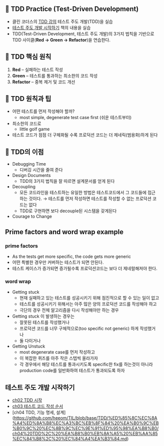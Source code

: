 ## 🚀 TDD Practice (Test-Driven Development)

- 클린 코더스의 [TDD 강의](https://www.youtube.com/watch?v=wmHV6L0e1sU) 테스트 주도 개발(TDD)을 실습
- [테스트 주도 개발 시작하기](https://product.kyobobook.co.kr/detail/S000001248962) 책의 내용을 실습
- TDD(Test-Driven Development, 테스트 주도 개발)의 3가지 법칙을 기반으로 TDD 사이클(**Red → Green → Refactor**)을 연습한다.

## 📌 TDD 핵심 원칙
1. **Red** – 실패하는 테스트 작성  
2. **Green** – 테스트를 통과하는 최소한의 코드 작성  
3. **Refactor** – 중복 제거 및 코드 개선  

## 📌 TDD 원칙과 팁

- 어떤 테스트를 먼저 작성해야 할까?
    - most simple, degenerate test case first (쉬운 테스트부터)
- 최소한의 코드로
    - little golf game
- 테스트 코드가 점점 더 구체화될 수록 프로덕션 코드는 더 제네릭(범용화)하게 된다

## 📌 TDD의 이점

- Debugging Time
    - 디버깅 시간을 줄여 준다
- Design Documents
    - TDD의 3가지 법칙을 잘 따르면 설계문서를 얻게 된다
- Decoupling
    - 모든 코드라인을 테스트하는 유일한 방법은  테스트코드에서 그 코드들에 접근하는 것이다. → 테스트를 먼저 작성하면 테스트를 작성할 수 없는 프로덕션 코드는 없다
    - TDD로 구현하면 보다 decouple된 시스템을 갖게된다
- Courage to Change

## Prime factors and word wrap example

### prime factors

- As the tests get more specific, the code gets more generic
- 어떤 특별한 경우만 커버하는 테스트가 되면 안된다.
- 테스트 케이스가 증가되면 증가될수록 프로덕션코드는 보다 더 제네럴해져야 한다.

### word wrap

- Getting stuck
    - 현재 실패하고 있는 테스트를 성공시키기 위해 점진적으로 할 수 있는 일이 없고
    - 테스트를 성공시키기 위해서는 아주 많은 양의 프로덕션 코드를 작성해야 하고
    - 극단의 경우 전체 알고리즘을 다시 작성해야만 하는 경우
- Getting stuck 이 발생하는 경우는
    - 잘못된 테스트를 작성했거나
    - 프로덕션 코드를 너무 구체적으로(too specific not generic) 하게 작성했거나
    - 둘 다이거나
- Getting Unstuck
    - most degenerate case를 먼저 작성하고
    - 이 복잡한 퀴즈를 아주 작은 스텝씩 올라가자
    - 각 경우에서 해당 테스트를 통과시키도록 specific한 fix를 하는것이 아니라 production code를 일반화하여 테스트가 통과되도록 하자

## 테스트 주도 개발 시작하기
- [ch02 TDD 시작](https://github.com/heeom/TIL/blob/base/TDD/%ED%85%8C%EC%8A%A4%ED%8A%B8%EC%A3%BC%EB%8F%84%20%EA%B0%9C%EB%B0%9C%20%EC%8B%9C%EC%9E%91%ED%95%98%EA%B8%B0/ch02%20TDD%20%EC%8B%9C%EC%9E%91.md)
- [ch03 테스트 코드 작성 순서](https://github.com/heeom/TIL/blob/db0d6668ed01d34e95f92df0071aae09a19bb819/TDD/%ED%85%8C%EC%8A%A4%ED%8A%B8%EC%A3%BC%EB%8F%84%20%EA%B0%9C%EB%B0%9C%20%EC%8B%9C%EC%9E%91%ED%95%98%EA%B8%B0/ch03%20%ED%85%8C%EC%8A%A4%ED%8A%B8%20%EC%BD%94%EB%93%9C%20%EC%9E%91%EC%84%B1%20%EC%88%9C%EC%84%9C.md)
- [ch04 TDD, 기능 명세, 설계]
(https://github.com/heeom/TIL/blob/base/TDD/%ED%85%8C%EC%8A%A4%ED%8A%B8%EC%A3%BC%EB%8F%84%20%EA%B0%9C%EB%B0%9C%20%EC%8B%9C%EC%9E%91%ED%95%98%EA%B8%B0/ch04%20TDD%2C%20%EA%B8%B0%EB%8A%A5%20%EB%AA%85%EC%84%B8%2C%20%EC%84%A4%EA%B3%84.md)
